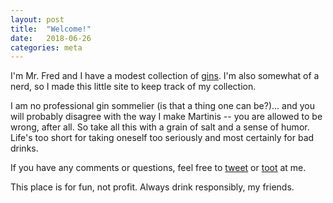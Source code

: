 ```yaml
---
layout: post
title:  "Welcome!"
date:   2018-06-26
categories: meta
---
```

I'm Mr. Fred and I have a modest collection of [gins](https://en.wikipedia.org/wiki/Gin). I'm also somewhat of a nerd, so I made this little site to keep track of my collection.

I am no professional gin sommelier (is that a thing one can be?)... and you will probably disagree with the way I make Martinis -- you are allowed to be wrong, after all. So take all this with a grain of salt and a sense of humor. Life's too short for taking oneself too seriously and most certainly for bad drinks.

If you have any comments or questions, feel free to [tweet](https://twitter.com/mrfredsgins) or [toot](https://foo.sx/@fred) at me.

This place is for fun, not profit. Always drink responsibly, my friends.
